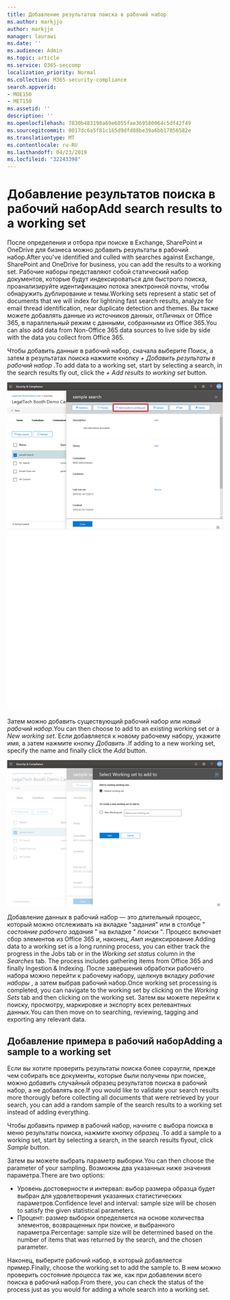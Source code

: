 ```yaml
---
title: Добавление результатов поиска в рабочий набор
ms.author: markjjo
author: markjjo
manager: laurawi
ms.date: ''
ms.audience: Admin
ms.topic: article
ms.service: O365-seccomp
localization_priority: Normal
ms.collection: M365-security-compliance
search.appverid:
- MOE150
- MET150
ms.assetid: ''
description: ''
ms.openlocfilehash: 7830b483190a69e6055fae369580064c5df42f49
ms.sourcegitcommit: 0017dc6a5f81c165d9dfd88be39a6bb17856582e
ms.translationtype: MT
ms.contentlocale: ru-RU
ms.lasthandoff: 04/23/2019
ms.locfileid: "32243398"
---
```

# <a name="add-search-results-to-a-working-set"></a><span data-ttu-id="81da7-102">Добавление результатов поиска в рабочий набор</span><span class="sxs-lookup"><span data-stu-id="81da7-102">Add search results to a working set</span></span>

<span data-ttu-id="81da7-103">После определения и отбора при поиске в Exchange, SharePoint и OneDrive для бизнеса можно добавить результаты в рабочий набор.</span><span class="sxs-lookup"><span data-stu-id="81da7-103">After you've identified and culled with searches against Exchange, SharePoint and OneDrive for business, you can add the results to a working set.</span></span> <span data-ttu-id="81da7-104">Рабочие наборы представляют собой статический набор документов, которые будут индексироваться для быстрого поиска, проанализируйте идентификацию потока электронной почты, чтобы обнаружить дублирование и темы.</span><span class="sxs-lookup"><span data-stu-id="81da7-104">Working sets represent a static set of documents that we will index for lightning fast search results, analyze for email thread identification, near duplicate detection and themes.</span></span>  <span data-ttu-id="81da7-105">Вы также можете добавлять данные из источников данных, отЛичных от Office 365, в параллельный режим с данными, собранными из Office 365.</span><span class="sxs-lookup"><span data-stu-id="81da7-105">You can also add data from Non-Office 365 data sources to live side by side with the data you collect from Office 365.</span></span>

<span data-ttu-id="81da7-106">Чтобы добавить данные в рабочий набор, сначала выберите Поиск, а затем в результатах поиска нажмите кнопку *+ Добавить результаты в рабочий набор* .</span><span class="sxs-lookup"><span data-stu-id="81da7-106">To add data to a working set, start by selecting a search, in the search results fly out, click the *+ Add results to working set* button.</span></span>

![Добавление данных в рабочий набор](../media/c1b4fc00-7a15-4587-b9b0-ce594bb02e4d.png)

<span data-ttu-id="81da7-108">Затем можно добавить существующий рабочий набор или *новый рабочий набор*.</span><span class="sxs-lookup"><span data-stu-id="81da7-108">You can then choose to add to an existing working set or a *New working set*.</span></span>  <span data-ttu-id="81da7-109">Если добавляется к новому рабочему набору, укажите имя, а затем нажмите кнопку *Добавить* .</span><span class="sxs-lookup"><span data-stu-id="81da7-109">If adding to a new working set, specify the name and finally click the *Add* button.</span></span>

![Выбор рабочего набора](../media/e8c6ab51-da8d-4c39-9b21-26bfdf453fb9.png)

<span data-ttu-id="81da7-111">Добавление данных в рабочий набор — это длительный процесс, который можно отслеживать на вкладке "задания" или в столбце " *состояние рабочего задания* " на вкладке " *поиски* ".  Процесс включает сбор элементов из Office 365 и, наконец, _Амп_ индексирование.</span><span class="sxs-lookup"><span data-stu-id="81da7-111">Adding data to a working set is a long running process, you can either track the progress in the Jobs tab or in the *Working set status* column in the *Searches* tab.  The process includes gathering items from Office 365 and finally Ingestion & Indexing.</span></span>  <span data-ttu-id="81da7-112">После завершения обработки рабочего набора можно перейти к рабочему набору, щелкнув вкладку *рабочие наборы* , а затем выбрав рабочий набор.</span><span class="sxs-lookup"><span data-stu-id="81da7-112">Once working set processing is completed, you can navigate to the working set by clicking on the *Working Sets* tab and then clicking on the working set.</span></span>  <span data-ttu-id="81da7-113">Затем вы можете перейти к поиску, просмотру, маркировке и экспорту всех релевантных данных.</span><span class="sxs-lookup"><span data-stu-id="81da7-113">You can then move on to searching, reviewing, tagging and exporting any relevant data.</span></span>

## <a name="adding-a-sample-to-a-working-set"></a><span data-ttu-id="81da7-114">Добавление примера в рабочий набор</span><span class="sxs-lookup"><span data-stu-id="81da7-114">Adding a sample to a working set</span></span>

<span data-ttu-id="81da7-115">Если вы хотите проверить результаты поиска более сораугли, прежде чем собирать все документы, которые были получены при поиске, можно добавить случайный образец результатов поиска в рабочий набор, а не добавлять все.</span><span class="sxs-lookup"><span data-stu-id="81da7-115">If you would like to validate your search results more thorougly before collecting all documents that were retrieved by your search, you can add a random sample of the search results to a working set instead of adding everything.</span></span>

<span data-ttu-id="81da7-116">Чтобы добавить пример в рабочий набор, начните с выбора поиска в меню результаты поиска, нажмите кнопку *образец* .</span><span class="sxs-lookup"><span data-stu-id="81da7-116">To add a sample to a working set, start by selecting a search, in the search results flyout, click *Sample* button.</span></span>

<span data-ttu-id="81da7-117">Затем вы можете выбрать параметр выборки.</span><span class="sxs-lookup"><span data-stu-id="81da7-117">You can then choose the parameter of your sampling.</span></span> <span data-ttu-id="81da7-118">Возможны два указанных ниже значения параметра.</span><span class="sxs-lookup"><span data-stu-id="81da7-118">There are two options:</span></span>
- <span data-ttu-id="81da7-119">Уровень достоверности и интервал: выбор размера образца будет выбран для удовлетворения указанных статистических параметров.</span><span class="sxs-lookup"><span data-stu-id="81da7-119">Confidence level and interval: sample size will be chosen to satisfy the given statistical parameters.</span></span>
- <span data-ttu-id="81da7-120">Процент: размер выборки определяется на основе количества элементов, возвращенных при поиске, и выбранного параметра.</span><span class="sxs-lookup"><span data-stu-id="81da7-120">Percentage: sample size will be determined based on the number of items that was returned by the search, and the chosen parameter.</span></span>

<span data-ttu-id="81da7-121">Наконец, выберите рабочий набор, в который добавляется пример.</span><span class="sxs-lookup"><span data-stu-id="81da7-121">Finally, choose the working set to add the sample to.</span></span> <span data-ttu-id="81da7-122">В нем можно проверить состояние процесса так же, как при добавлении всего поиска в рабочий набор.</span><span class="sxs-lookup"><span data-stu-id="81da7-122">From there, you can check the status of the process just as you would for adding a whole search into a working set.</span></span> 